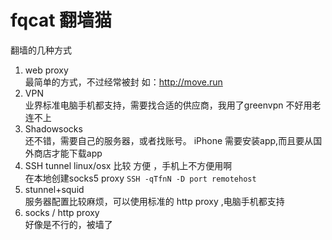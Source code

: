 # fqcat 翻墙猫  
翻墙的几种方式

1. web proxy  
  最简单的方式，不过经常被封
  如：http://move.run
2. VPN  
    业界标准电脑手机都支持，需要找合适的供应商，我用了greenvpn 不好用老连不上
3. Shadowsocks  
    还不错，需要自己的服务器，或者找账号。 iPhone 需要安装app,而且要从国外商店才能下载app 
4. SSH tunnel
    linux/osx 比较 方便 ，手机上不方便用啊  
    在本地创建socks5 proxy 
    `SSH -qTfnN -D port remotehost`
5. stunnel+squid  
  服务器配置比较麻烦，可以使用标准的 http proxy ,电脑手机都支持
6. socks / http proxy  
  好像是不行的，被墙了
